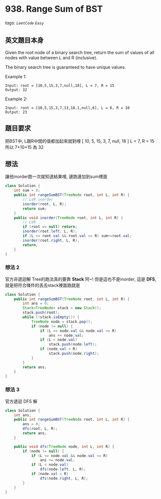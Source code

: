 # 938. Range Sum of BST
###### tags: `LeetCode` `Easy`

## 英文題目本身
Given the root node of a binary search tree, return the sum of values of all nodes with value between L and R (inclusive).

The binary search tree is guaranteed to have unique values.

 

Example 1:
```
Input: root = [10,5,15,3,7,null,18], L = 7, R = 15
Output: 32
```
Example 2:
```
Input: root = [10,5,15,3,7,13,18,1,null,6], L = 6, R = 10
Output: 23
```
## 題目要求
把BST中, L跟R中間的值都加起來就對哩
[ 10, 5, 15, 3, 7, null, 18 ] L = 7, R = 15
所以 7+10+15 為 32
## 想法
讓他inorder跑一次就知道結果哩, 邊跑邊加到sum裡面
```java
class Solution {
    int sum = 0;
    public int rangeSumBST(TreeNode root, int L, int R) {
        // LVR inorder
        inorder(root, L, R);
        return sum;
    }
    public void inorder(TreeNode root, int L, int R) {
        // LVR
        if (root == null) return;
        inorder(root.left, L, R);
        if (L <= root.val && root.val <= R) sum+=root.val;
        inorder(root.right, L, R);
        return;
    }
}
```

### 想法 2
官方非遞迴解
Tree的跑法真的要靠 **Stack** 阿~!
但是這也不是inorder, 這是 **DFS**, 就是把符合條件的丟去stack裡面跑就是
```java
class Solution {
    public int rangeSumBST(TreeNode root, int L, int R) {
        int ans = 0;
        Stack<TreeNode> stack = new Stack();
        stack.push(root);
        while (!stack.isEmpty()) {
            TreeNode node = stack.pop();
            if (node != null) {
                if (L <= node.val && node.val <= R)
                    ans += node.val;
                if (L < node.val)
                    stack.push(node.left);
                if (node.val < R)
                    stack.push(node.right);
            }
        }
        return ans;
    }
}
```

### 想法 3
官方遞迴 DFS 解
```java
class Solution {
    int ans;
    public int rangeSumBST(TreeNode root, int L, int R) {
        ans = 0;
        dfs(root, L, R);
        return ans;
    }

    public void dfs(TreeNode node, int L, int R) {
        if (node != null) {
            if (L <= node.val && node.val <= R)
                ans += node.val;
            if (L < node.val)
                dfs(node.left, L, R);
            if (node.val < R)
                dfs(node.right, L, R);
        }
    }
}
```
